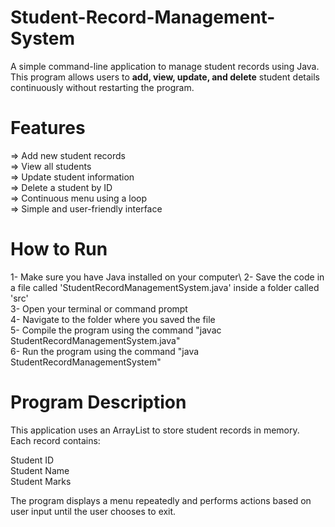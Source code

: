 # Student-Record-Management-System
A simple command-line application to manage student records using Java. \
This program allows users to **add, view, update, and delete** student details \
continuously without restarting the program.


# Features

=> Add new student records \
=> View all students \
=> Update student information\
=> Delete a student by ID\
=> Continuous menu using a loop\
=> Simple and user-friendly interface

# How to Run
1- Make sure you have Java installed on your computer\ 
2- Save the code in a file called 'StudentRecordManagementSystem.java' inside a folder called 'src'\
3- Open your terminal or command prompt\
4- Navigate to the folder where you saved the file\
5- Compile the program using the command
"javac StudentRecordManagementSystem.java"\
6- Run the program using the command 
"java StudentRecordManagementSystem"  


# Program Description

This application uses an ArrayList to store student records in memory. \
Each record contains:

Student ID  
Student Name  
Student Marks

The program displays a menu repeatedly and performs actions based on user input until the user chooses to exit.